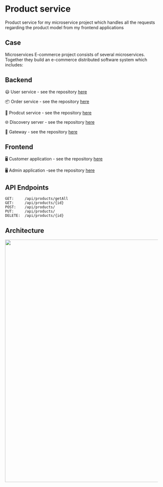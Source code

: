 # Product service
Product service for my microservice project which handles all the requests regarding the product model from my frontend applications

## Case
Microservices E-commerce project consists of several microservices. Together they build an e-commerce distributed software system which includes:

## Backend
😃 User service -  see the repository [here](https://github.com/JordanRad/s3-account-service)

📦 Order service  -  see the repository [here](https://github.com/JordanRad/s3-order-service)

🏬 Prodcut service -  see the repository [here](https://github.com/JordanRad/s3-product-service)

🌐 Discovery server -  see the repository [here](https://github.com/JordanRad/s3-discovery-server)

🔀 Gateway -  see the repository [here](https://github.com/JordanRad/s3-proxy)

## Frontend

🖥️ Customer application - see the repository [here](https://github.com/JordanRad/s3-microservices-client)

🖥️ Admin application -see the repository [here](https://github.com/JordanRad/s3-microservices-client)

## API Endpoints
```
GET:     /api/products/getAll
GET:     /api/products/{id}
POST:    /api/products/
PUT:     /api/products/
DELETE:  /api/products/{id}
```


## Architecture
<img height ="800" src="https://github.com/JordanRad/s3-microservices-client/blob/master/documentation/ProjectDiagram.png">
